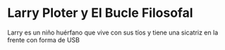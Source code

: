 # Larry Ploter y El Bucle Filosofal 

Larry es un niño huérfano que vive con sus tíos y tiene una sicatriz en la frente con forma de USB
